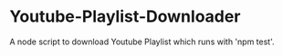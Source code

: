 # Youtube-Playlist-Downloader
A node script to download Youtube Playlist which runs with 'npm test'.
